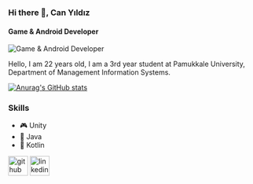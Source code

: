 ### Hi there 👋, Can Yıldız
#### Game & Android Developer
![Game & Android Developer](https://arturssmirnovs.github.io/github-profile-readme-generator/images/banner.png)

Hello, I am 22 years old, I am a 3rd year student at Pamukkale University, Department of Management Information Systems.

[![Anurag's GitHub stats](https://github-readme-stats.vercel.app/api?username=anuraghazra)](https://github.com/anuraghazra/github-readme-stats)


### Skills 
* 🎮 Unity 
* 📱 Java 
* 📱 Kotlin


[<img src='https://cdn.jsdelivr.net/npm/simple-icons@3.0.1/icons/github.svg' alt='github' height='40'>](https://github.com/Cann2000)  [<img src='https://cdn.jsdelivr.net/npm/simple-icons@3.0.1/icons/linkedin.svg' alt='linkedin' height='40'>](https://www.linkedin.com/in/can-y%C4%B1ld%C4%B1z-6836a21b4/)  


